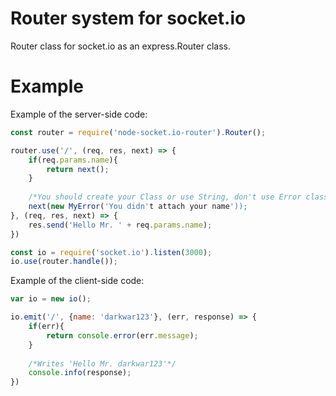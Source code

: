 # Router system for socket.io
Router class for socket.io as an express.Router class.
# Example
Example of the server-side code:
```javascript
const router = require('node-socket.io-router').Router();

router.use('/', (req, res, next) => {
    if(req.params.name){
        return next();
    }
    
    /*You should create your Class or use String, don't use Error class*/
    next(new MyError('You didn't attach your name'));
}, (req, res, next) => {
    res.send('Hello Mr. ' + req.params.name);
})

const io = require('socket.io').listen(3000);
io.use(router.handle());
```
Example of the client-side code:
```javascript
var io = new io();

io.emit('/', {name: 'darkwar123'}, (err, response) => {
    if(err){
        return console.error(err.message); 
    }
    
    /*Writes 'Hello Mr. darkwar123'*/
    console.info(response);
})
```
